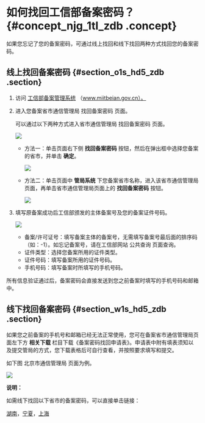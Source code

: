 # 如何找回工信部备案密码？ {#concept_njg_1tl_zdb .concept}

如果您忘记了您的备案密码，可通过线上找回和线下找回两种方式找回您的备案密码。

## 线上找回备案密码 {#section_o1s_hd5_zdb .section}

1.  访问 [工信部备案管理系统](http://www.miitbeian.gov.cn) （www.miitbeian.gov.cn）。
2.  进入您备案省市通信管理局 找回备案密码 页面。

    可以通过以下两种方式进入省市通信管理局 找回备案密码 页面。

    ![](http://static-aliyun-doc.oss-cn-hangzhou.aliyuncs.com/assets/img/14232/15505423935511_zh-CN.jpg)

    -   方法一：单击页面右下侧 **找回备案密码** 按钮，然后在弹出框中选择您备案的省市，并单击 **确定**。

        ![](http://static-aliyun-doc.oss-cn-hangzhou.aliyuncs.com/assets/img/14232/15505423935512_zh-CN.jpg)

    -   方法二：单击页面中 **管局系统** 下您备案省市名称，进入该省市通信管理局页面，再单击省市通信管理局页面上的 **找回备案密码** 按钮。

        ![](http://static-aliyun-doc.oss-cn-hangzhou.aliyuncs.com/assets/img/14232/15505423935513_zh-CN.jpg)

3.  填写原备案成功后工信部颁发的主体备案号及您的备案证件号码。

    ![](http://static-aliyun-doc.oss-cn-hangzhou.aliyuncs.com/assets/img/14232/15505423935514_zh-CN.jpg)

    -   备案/许可证号：填写备案主体的备案号，无需填写备案号最后面的排序码（如：-1）。如忘记备案号，请在工信部网站 公共查询 页面查询。
    -   证件类型：选择您备案所用的证件类型。
    -   证件号码：填写备案所用的证件号码。
    -   手机号码：填写备案时所填写的手机号码。

所有信息验证通过后，备案密码会直接发送到您之前备案时填写的手机号码和邮箱中。

## 线下找回备案密码 {#section_w1s_hd5_zdb .section}

如果您之前备案的手机号和邮箱已经无法正常使用，您可在备案省市通信管理局页面左下方 **相关下载** 栏目下载《备案密码找回申请表》。申请表中附有填表须知以及提交管局的方式，您下载表格后可自行查看，并按照要求填写和提交。

如下图 北京市通信管理局 页面为例。

![](http://static-aliyun-doc.oss-cn-hangzhou.aliyuncs.com/assets/img/14232/15505423935515_zh-CN.jpg)

**说明：** 

如需线下找回以下省市的备案密码，可以直接单击链接：

[湖南](http://bsdt.xca.gov.cn/)，[宁夏](http://www.nxca.gov.cn/user/user_find.action?artical.id=819)，[上海](https://beian.shca.gov.cn/?spm=a2c4g.11186623.2.41.103e76f6xwQ6CO)

